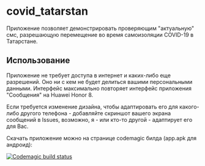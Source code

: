 # covid_tatarstan

Приложение позволяет демонстрировать проверяющим "актуальную" смс, разрешающую перемещение во время самоизоляции COVID-19 в Татарстане.

## Использование

Приложение не требует доступа в интернет и каких-либо еще разрешений. Оно ни с кем не будет делиться вашими персональными данными. Интерфейс максимально повторяет интерфейс приложения "Сообщения" на Huawei Honor 8. 

Если требуется изменение дизайна, чтобы адаптировать его для какого-либо другого телефона - добавляйте скриншот вашего экрана сообщений в Issues, возможно, я - или кто-то другой - адаптирует его для Вас.

Скачать приложение можно на странице codemagic билда (app.apk для андроид):

[![Codemagic build status](https://api.codemagic.io/apps/5eb4e3b4bfb8fa93fc4c73de/5eb4e3b4bfb8fa93fc4c73dd/status_badge.svg)](https://codemagic.io/apps/5eb4e3b4bfb8fa93fc4c73de/5eb4e3b4bfb8fa93fc4c73dd/latest_build)
